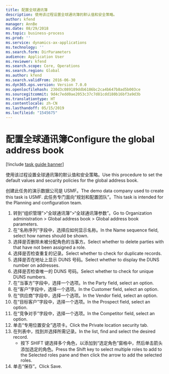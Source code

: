 ```yaml
---
title: 配置全球通讯簿
description: 使用该过程设置全球通讯簿的默认值和安全策略。
author: kfend
manager: AnnBe
ms.date: 08/29/2018
ms.topic: business-process
ms.prod: ''
ms.service: dynamics-ax-applications
ms.technology: ''
ms.search.form: DirParameters
audience: Application User
ms.reviewer: kfend
ms.search.scope: Core, Operations
ms.search.region: Global
ms.author: kfend
ms.search.validFrom: 2016-06-30
ms.dyn365.ops.version: Version 7.0.0
ms.openlocfilehash: 230d3c089189ddb6186bc2ca4b647b8ad5b003ce
ms.sourcegitcommit: 9d4c7edd0ae2053c37c7d81cdd180b16bf3a9d3b
ms.translationtype: HT
ms.contentlocale: zh-CN
ms.lasthandoff: 05/15/2019
ms.locfileid: "1545675"
---
```

# <a name="configure-the-global-address-book"></a><span data-ttu-id="c64b4-103">配置全球通讯簿</span><span class="sxs-lookup"><span data-stu-id="c64b4-103">Configure the global address book</span></span>

[!include [task guide banner](../../includes/task-guide-banner.md)]

<span data-ttu-id="c64b4-104">使用该过程设置全球通讯簿的默认值和安全策略。</span><span class="sxs-lookup"><span data-stu-id="c64b4-104">Use this procedure to set the default values and security policies for the global address book.</span></span> 

<span data-ttu-id="c64b4-105">创建此任务的演示数据公司是 USMF。</span><span class="sxs-lookup"><span data-stu-id="c64b4-105">The demo data company used to create this task is USMF.</span></span> <span data-ttu-id="c64b4-106">此任务专门面向“规划和配置团队”。</span><span class="sxs-lookup"><span data-stu-id="c64b4-106">This task is intended for the Planning and configuration team.</span></span>

1. <span data-ttu-id="c64b4-107">转到“组织管理”>“全球通讯簿”>“全球通讯簿参数”。</span><span class="sxs-lookup"><span data-stu-id="c64b4-107">Go to Organization administration > Global address book > Global address book parameters.</span></span>
2. <span data-ttu-id="c64b4-108">在“名称序列”字段中，选择应如何显示名称。</span><span class="sxs-lookup"><span data-stu-id="c64b4-108">In the Name sequence field, select how names should be shown.</span></span>
3. <span data-ttu-id="c64b4-109">选择是否删除未被分配角色的当事方。</span><span class="sxs-lookup"><span data-stu-id="c64b4-109">Select whether to delete parties with that have not been assigned a role.</span></span>
4. <span data-ttu-id="c64b4-110">选择是否检查重复的记录。</span><span class="sxs-lookup"><span data-stu-id="c64b4-110">Select whether to check for duplicate records.</span></span>
5. <span data-ttu-id="c64b4-111">选择是否在地址上显示 DUNS 号码。</span><span class="sxs-lookup"><span data-stu-id="c64b4-111">Select whether to display the DUNS number on addresses.</span></span>
6. <span data-ttu-id="c64b4-112">选择是否检查唯一的 DUNS 号码。</span><span class="sxs-lookup"><span data-stu-id="c64b4-112">Select whether to check for unique DUNS numbers.</span></span>
7. <span data-ttu-id="c64b4-113">在“当事方”字段中，选择一个选项。</span><span class="sxs-lookup"><span data-stu-id="c64b4-113">In the Party field, select an option.</span></span>
8. <span data-ttu-id="c64b4-114">在“客户”字段中，选择一个选项。</span><span class="sxs-lookup"><span data-stu-id="c64b4-114">In the Customer field, select an option.</span></span>
9. <span data-ttu-id="c64b4-115">在“供应商”字段中，选择一个选项。</span><span class="sxs-lookup"><span data-stu-id="c64b4-115">In the Vendor field, select an option.</span></span>
10. <span data-ttu-id="c64b4-116">在“目标客户”字段中，选择一个选项。</span><span class="sxs-lookup"><span data-stu-id="c64b4-116">In the Prospect field, select an option.</span></span>
11. <span data-ttu-id="c64b4-117">在“竞争对手”字段中，选择一个选项。</span><span class="sxs-lookup"><span data-stu-id="c64b4-117">In the Competitor field, select an option.</span></span>
12. <span data-ttu-id="c64b4-118">单击“专用位置安全”选项卡。</span><span class="sxs-lookup"><span data-stu-id="c64b4-118">Click the Private location security tab.</span></span>
13. <span data-ttu-id="c64b4-119">在列表中，找到并选择所需记录。</span><span class="sxs-lookup"><span data-stu-id="c64b4-119">In the list, find and select the desired record.</span></span>
    * <span data-ttu-id="c64b4-120">按下 SHIFT 键选择多个角色，以添加到“选定角色”窗格中，然后单击箭头添加选定的角色。</span><span class="sxs-lookup"><span data-stu-id="c64b4-120">Press the Shift key to select multiple roles to add to the Selected roles pane and then click the arrow to add the selected roles.</span></span>  
14. <span data-ttu-id="c64b4-121">单击“保存”。</span><span class="sxs-lookup"><span data-stu-id="c64b4-121">Click Save.</span></span>

